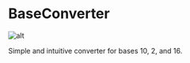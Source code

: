 # BaseConverter

![alt](https://i.gyazo.com/0cd84e522afea830939bcfcc9b1e29a8.png)

Simple and intuitive converter for bases 10, 2, and 16.